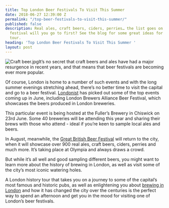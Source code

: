 ```yaml
---
title: Top London Beer Festivals To Visit This Summer
date: 2018-06-27 12:39:00 Z
permalink: "/top-beer-festivals-to-visit-this-summer/"
published: false
description: Real ales, craft beers, ciders, perries… the list goes on! Which beer
  festival will you go to first? See the blog for some great ideas for your next London
  tour.
heading: 'Top London Beer Festivals To Visit This Summer '
layout: post
---
```


![Craft beer.jpg](/uploads/Craft%20beer.jpg)It’s no secret that craft beers and ales have had a major resurgence in recent years, and that means that beer festivals are becoming ever more popular.

Of course, London is home to a number of such events and with the long summer evenings stretching ahead, there’s no better time to visit the capital and go to a beer festival. [Londonist](https://londonist.com/london/drink/the-best-beer-festivals-in-london-in-june-2018) has picked out some of the top events coming up in June, including London Brewers Alliance Beer Festival, which showcases the beers produced in London breweries.

This particular event is being hosted at the Fuller’s Brewery in Chiswick on 23rd June. Some 40 breweries will be attending this year and sharing their brews with those who attend - ideal if you’re keen to sample local ales and beers.

In August, meanwhile, the [Great British Beer Festival](https://olympia.london/whatson/great-british-beer-festival) will return to the city, when it will showcase over 900 real ales, craft beers, ciders, perries and much more. It’s taking place at Olympia and always draws a crowd.

But while it’s all well and good sampling different beers, you might want to learn more about the history of brewing in London, as well as visit some of the city’s most iconic watering holes.

A London history tour that takes you on a journey to some of the capital’s most famous and historic pubs, as well as enlightening you about [brewing in London](https://www.insider-london.co.uk/tours/history-of-drinking-and-pubs/) and how it has changed the city over the centuries is the perfect way to spend an afternoon and get you in the mood for visiting one of London’s beer festivals.